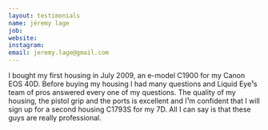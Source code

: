 ```yaml
---
layout: testimonials
name: jéremy lage
job:  
website:
instagram:
email: jeremy.lage@gmail.com
---
```

I bought my first housing in July 2009, an e-model C1900 for my Canon EOS 40D. Before buying my housing I had many questions and Liquid Eye¹s team of pros answered every one of my questions.
The quality of my housing, the pistol grip and the ports is excellent and I¹m confident that I will sign up for a second housing C1793S for my 7D.
All I can say is that these guys are really professional.
